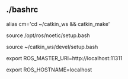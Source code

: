 ## ./bashrc

alias cm='cd ~/catkin_ws && catkin_make'

source /opt/ros/noetic/setup.bash

source ~/catkin_ws/devel/setup.bash

export ROS_MASTER_URI=http://localhost:11311

export ROS_HOSTNAME=localhost
